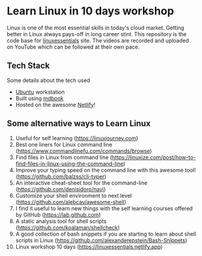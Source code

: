 # Learn Linux in 10 days workshop

Linux is one of the most essential skills in today's cloud market. Getting better in Linux always pays-off in long career stint.
This repository is the code base for [linuxessentials](https://linuxessentials.netlify.app) site. The videos are recorded and uploaded on YouTube which can be followed at their own pace.

## Tech Stack

Some details about the tech used

* [Ubuntu](https://ubuntu.com) workstation
* Built using [mdbook](https://github.com/rust-lang/mdBook)
* Hosted on the awesome [Netlify](https://www.netlify.com)!

## Some alternative ways to Learn Linux

1.  Useful for self learning (https://linuxjourney.com)
2.  Best one liners for Linux command line (https://www.commandlinefu.com/commands/browse)
3.  Find files in Linux from command line (https://linuxize.com/post/how-to-find-files-in-linux-using-the-command-line)
4.  Improve your typing speed on the command line with this awesome tool! (https://github.com/balzss/cli-typer)
5.  An interactive cheat-sheet tool for the command-line (https://github.com/denisidoro/navi)
6.  Customize your shell environment to next level (https://github.com/alebcay/awesome-shell)
7.  I find it useful to learn new things with the self learning courses offered by GitHub (https://lab.github.com)
8.  A static analysis tool for shell scripts (https://github.com/koalaman/shellcheck)
9.  A good collection of bash snippets if you are starting to learn about shell scripts in Linux (https://github.com/alexanderepstein/Bash-Snippets)
10. Linux workshop 10 days (https://linuxessentials.netlify.app)
